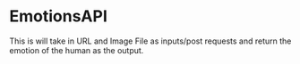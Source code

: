 # EmotionsAPI
This is will take in URL and Image File as inputs/post requests and return the emotion of the human as the output. 
